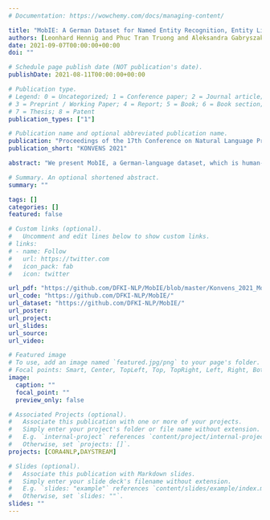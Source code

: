 ```yaml
---
# Documentation: https://wowchemy.com/docs/managing-content/

title: "MobIE: A German Dataset for Named Entity Recognition, Entity Linking and Relation Extraction in the Mobility Domain"
authors: [Leonhard Hennig and Phuc Tran Truong and Aleksandra Gabryszak]
date: 2021-09-07T00:00:00+00:00
doi: ""

# Schedule page publish date (NOT publication's date).
publishDate: 2021-08-11T00:00:00+00:00

# Publication type.
# Legend: 0 = Uncategorized; 1 = Conference paper; 2 = Journal article;
# 3 = Preprint / Working Paper; 4 = Report; 5 = Book; 6 = Book section;
# 7 = Thesis; 8 = Patent
publication_types: ["1"]

# Publication name and optional abbreviated publication name.
publication: "Proceedings of the 17th Conference on Natural Language Processing (KONVENS 2021): Short Papers"
publication_short: "KONVENS 2021"

abstract: "We present MobIE, a German-language dataset, which is human-annotated with 20 coarse- and fine-grained entity types and entity linking information for geographically linkable entities. The dataset consists of 3,232 social media texts and traffic reports with 91K tokens, and contains 20.5K annotated entities, 13.1k of which are linked to a knowledge base. A subset of the dataset is human-annotated with seven mobility-related, n-ary relation types, while the remaining documents are annotated using a weakly-supervised labeling approach implemented with the Snorkel framework. To the best of our knowledge, this is the first German-language dataset that combines annotations for NER, EL and RE, and thus can be used for joint and multi-task learning of these fundamental information extraction tasks. We make MobIE public at https://github.com/dfki-nlp/mobie."

# Summary. An optional shortened abstract.
summary: ""

tags: []
categories: []
featured: false

# Custom links (optional).
#   Uncomment and edit lines below to show custom links.
# links:
# - name: Follow
#   url: https://twitter.com
#   icon_pack: fab
#   icon: twitter

url_pdf: "https://github.com/DFKI-NLP/MobIE/blob/master/Konvens_2021_MobIE_Corpus.pdf"
url_code: "https://github.com/DFKI-NLP/MobIE/"
url_dataset: "https://github.com/DFKI-NLP/MobIE/"
url_poster:
url_project:
url_slides:
url_source:
url_video:

# Featured image
# To use, add an image named `featured.jpg/png` to your page's folder. 
# Focal points: Smart, Center, TopLeft, Top, TopRight, Left, Right, BottomLeft, Bottom, BottomRight.
image:
  caption: ""
  focal_point: ""
  preview_only: false

# Associated Projects (optional).
#   Associate this publication with one or more of your projects.
#   Simply enter your project's folder or file name without extension.
#   E.g. `internal-project` references `content/project/internal-project/index.md`.
#   Otherwise, set `projects: []`.
projects: [CORA4NLP,DAYSTREAM]

# Slides (optional).
#   Associate this publication with Markdown slides.
#   Simply enter your slide deck's filename without extension.
#   E.g. `slides: "example"` references `content/slides/example/index.md`.
#   Otherwise, set `slides: ""`.
slides: ""
---
```

